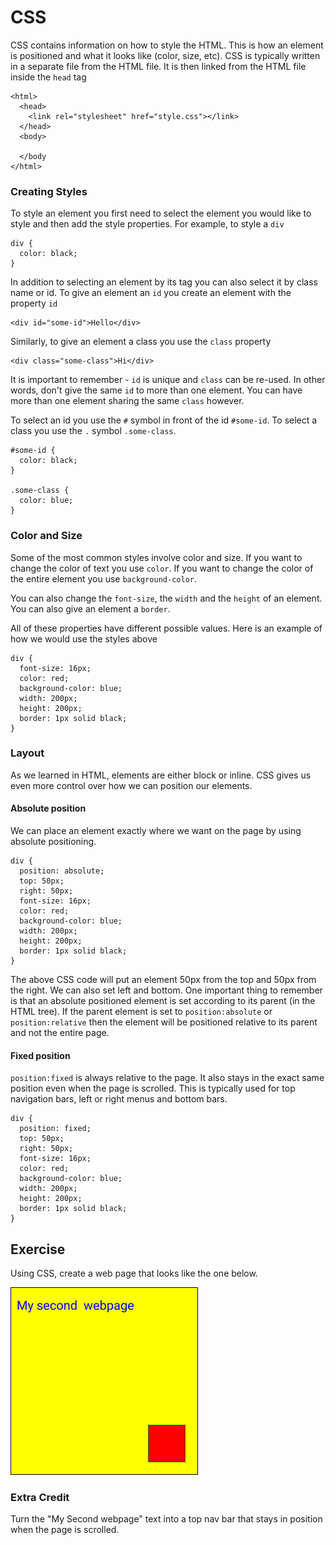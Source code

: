 # CSS

CSS contains information on how to style the HTML. This is how an element is positioned and what it looks like (color, size, etc). CSS is typically written in a separate file from the HTML file. It is then linked from the HTML file inside the `head` tag

```
<html>
  <head>
    <link rel="stylesheet" href="style.css"></link>
  </head>
  <body>
  
  </body
</html>
```

### Creating Styles

To style an element you first need to select the element you would like to style and then add the style properties. For example, to style a `div`

```
div {
  color: black;
}
```

In addition to selecting an element by its tag you can also select it by class name or id. To give an element an `id` you create an element with the property `id`&#x20;

```
<div id="some-id">Hello</div>
```

Similarly, to give an element a class you use the `class` property

```
<div class="some-class">Hi</div>
```

It is important to remember - `id` is unique and `class` can be re-used. In other words, don't give the same `id` to more than one element. You can have more than one element sharing the same `class` however.&#x20;

To select an id you use the `#` symbol in front of the id `#some-id`. To select a class you use the `.` symbol `.some-class`.&#x20;

```
#some-id {
  color: black;
}

.some-class {
  color: blue;
}
```

### Color and Size

Some of the most common styles involve color and size. If you want to change the color of text you use `color`. If you want to change the color of the entire element you use `background-color`.&#x20;

You can also change the `font-size`, the `width` and the `height` of an element. You can also give an element a `border`.&#x20;

All of these properties have different possible values. Here is an example of how we would use the styles above

```
div {
  font-size: 16px;
  color: red;
  background-color: blue;
  width: 200px;
  height: 200px;
  border: 1px solid black; 
}
```

### Layout

As we learned in HTML, elements are either block or inline. CSS gives us even more control over how we can position our elements.&#x20;

#### Absolute position

We can place an element exactly where we want on the page by using absolute positioning.

```
div {
  position: absolute;
  top: 50px;
  right: 50px;
  font-size: 16px;
  color: red;
  background-color: blue;
  width: 200px;
  height: 200px;
  border: 1px solid black; 
}
```

The above CSS code will put an element 50px from the top and 50px from the right. We can also set left and bottom. One important thing to remember is that an absolute positioned element is set according to its parent (in the HTML tree). If the parent element is set to `position:absolute` or `position:relative` then the element will be positioned relative to its parent and not the entire page.&#x20;

#### Fixed position

`position:fixed` is always relative to the page. It also stays in the exact same position even when the page is scrolled. This is typically used for top navigation bars, left or right menus and bottom bars.&#x20;

```
div {
  position: fixed;
  top: 50px;
  right: 50px;
  font-size: 16px;
  color: red;
  background-color: blue;
  width: 200px;
  height: 200px;
  border: 1px solid black; 
}
```

## Exercise

Using CSS, create a web page that looks like the one below.

![](<.gitbook/assets/Frame 2.png>)

### Extra Credit

Turn the "My Second webpage" text into a top nav bar that stays in position when the page is scrolled.&#x20;
